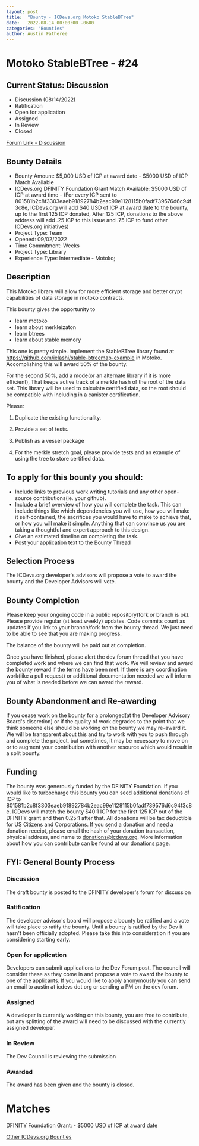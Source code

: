 ```yaml
---
layout: post
title:  "Bounty - ICDevs.org Motoko StableBTree"
date:   2022-08-14 00:00:00 -0600
categories: "Bounties"
author: Austin Fatheree
---
```


# Motoko StableBTree - #24

## Current Status: Discussion

* Discussion (08/14/2022)
* Ratification 
* Open for application
* Assigned 
* In Review 
* Closed 

[Forum Link - Discussion](https://forum.dfinity.org/t/icdevs-org-bounty-24-stablebtree-mokoko-up-to-10k/14867)

## Bounty Details

* Bounty Amount: $5,000 USD of ICP at award date - $5000 USD of ICP Match Available
* ICDevs.org DFINITY Foundation Grant Match Available: $5000 USD of ICP at award time - (For every ICP sent to 801581b2c8f3303eaeb91892784b2eac99e1128115b0fadf739576d6c94f3c8e, ICDevs.org will add $40 USD of ICP at award date to the bounty, up to the first 125 ICP donated, After 125 ICP, donations to the above address will add .25 ICP to this issue and .75 ICP to fund other ICDevs.org initiatives)
* Project Type: Team
* Opened: 09/02/2022
* Time Commitment: Weeks
* Project Type: Library
* Experience Type: Intermediate - Motoko;

## Description

This Motoko library will allow for more efficient storage and better crypt capabilities of data storage in motoko contracts.

This bounty gives the opportunity to

* learn motoko
* learn about merkleizaton
* learn btrees
* learn about stable memory

This one is pretty simple. Implement the StableBTree library found at https://github.com/ielashi/stable-btreemap-example in Motoko.  Accomplishing this will award 50% of the bounty.

For the second 50%, add a mode(or an alternate library if it is more efficient), That keeps active track of a merkle hash of the root of the data set.  This library will be used to calculate certified data, so the root should be compatible with including in a canister certification.

Please:

1. Duplicate the existing functionality.

2. Provide a set of tests.

3. Publish as a vessel package

4. For the merkle stretch goal, please provide tests and an example of using the tree to store certified data.

## To apply for this bounty you should:

* Include links to previous work writing tutorials and any other open-source contributions(ie. your github).
* Include a brief overview of how you will complete the task. This can include things like which dependencies you will use, how you will make it self-contained, the sacrifices you would have to make to achieve that, or how you will make it simple. Anything that can convince us you are taking a thoughtful and expert approach to this design.
* Give an estimated timeline on completing the task.
* Post your application text to the Bounty Thread

## Selection Process

The ICDevs.org developer's advisors will propose a vote to award the bounty and the Developer Advisors will vote.

## Bounty Completion

Please keep your ongoing code in a public repository(fork or branch is ok). Please provide regular (at least weekly) updates.  Code commits count as updates if you link to your branch/fork from the bounty thread.  We just need to be able to see that you are making progress.

The balance of the bounty will be paid out at completion.

Once you have finished, please alert the dev forum thread that you have completed work and where we can find that work.  We will review and award the bounty reward if the terms have been met.  If there is any coordination work(like a pull request) or additional documentation needed we will inform you of what is needed before we can award the reward.

## Bounty Abandonment and Re-awarding

If you cease work on the bounty for a prolonged(at the Developer Advisory Board's discretion) or if the quality of work degrades to the point that we think someone else should be working on the bounty we may re-award it.  We will be transparent about this and try to work with you to push through and complete the project, but sometimes, it may be necessary to move on or to augment your contribution with another resource which would result in a split bounty.

## Funding

The bounty was generously funded by the DFINITY Foundation. If you would like to turbocharge this bounty you can seed additional donations of ICP to 801581b2c8f3303eaeb91892784b2eac99e1128115b0fadf739576d6c94f3c8e.  ICDevs will match the bounty $40:1 ICP for the first 125 ICP out of the DFINITY grant and then 0.25:1 after that.  All donations will be tax deductible for US Citizens and Corporations.  If you send a donation and need a donation receipt, please email the hash of your donation transaction, physical address, and name to donations@icdevs.org.  More information about how you can contribute can be found at our [donations page](https://icdevs.org/donations.html).


## FYI: General Bounty Process

### Discussion

The draft bounty is posted to the DFINITY developer's forum for discussion

### Ratification

The developer advisor's board will propose a bounty be ratified and a vote will take place to ratify the bounty.  Until a bounty is ratified by the Dev it hasn't been officially adopted. Please take this into consideration if you are considering starting early.

### Open for application

Developers can submit applications to the Dev Forum post.  The council will consider these as they come in and propose a vote to award the bounty to one of the applicants.  If you would like to apply anonymously you can send an email to austin at icdevs dot org or sending a PM on the dev forum.

### Assigned

A developer is currently working on this bounty, you are free to contribute, but any splitting of the award will need to be discussed with the currently assigned developer.

### In Review

The Dev Council is reviewing the submission

### Awarded

The award has been given and the bounty is closed.

# Matches

DFINITY Foundation Grant: - $5000 USD of ICP at award date


[Other ICDevs.org Bounties](https://icdevs.org/bounties.html)

